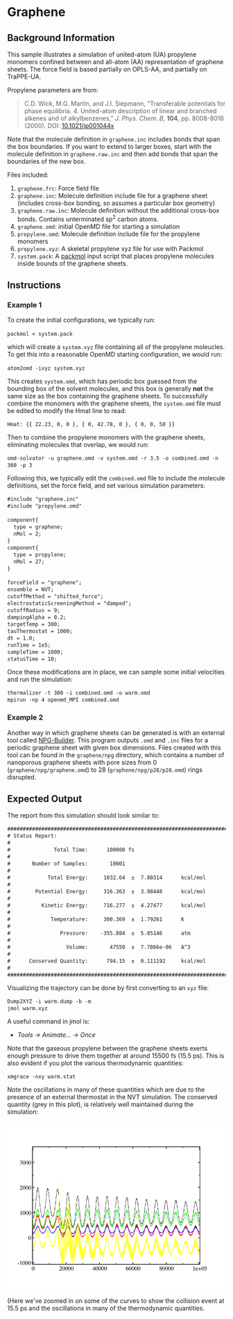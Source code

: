 # Graphene

## Background Information

This sample illustrates a simulation of united-atom (UA) propylene
monomers confined between and all-atom (AA) representation of graphene
sheets.  The force field is based partially on OPLS-AA, and partially
on TraPPE-UA.

Propylene parameters are from: 

> C.D. Wick, M.G. Martin, and J.I. Siepmann, "Transferable potentials
> for phase equilibria. 4. United-atom description of linear and
> branched alkenes and of alkylbenzenes," *J. Phys. Chem. B*, **104**,
> pp. 8008-8016 (2000). DOI:
> [10.1021/jp001044x](https://doi.org/10.1021/jp001044x)

Note that the molecule definition in `graphene.inc` includes bonds that span the
box boundaries.  If you want to extend to larger boxes, start with the molecule
definition in `graphene.raw.inc` and then add bonds that span the boundaries of
the new box.

Files included:

1. `graphene.frc`: Force field file
2. `graphene.inc`: Molecule definition include file for a graphene
   sheet (includes cross-box bonding, so assumes a particular box
   geometry)
3. `graphene.raw.inc`: Molecule definition without the additional
   cross-box bonds. Contains unterminated sp<sup>2</sup> carbon atoms.
4. `graphene.omd`: initial OpenMD file for starting a simulation
5. `propylene.omd`: Molecule definition include file for the propylene monomers
6. `propylene.xyz`: A skeletal propylene xyz file for use with Packmol
7. `system.pack`: A [packmol](http://www.ime.unicamp.br/~martinez/packmol/)
   input script that places propylene molecules inside bounds of the
   graphene sheets.

## Instructions

### Example 1

To create the initial configurations, we typically run:

`packmol < system.pack`

which will create a `system.xyz` file containing all of the propylene moleucles.
To get this into a reasonable OpenMD starting configuration, we would run:

`atom2omd -ixyz system.xyz`

This creates `system.omd`, which has periodic box guessed from the bounding box
of the solvent molecules, and this box is generally **not** the same size as the
box containing the graphene sheets.  To successfully combine the monomers with
the graphene sheets, the `system.omd` file must be edited to modify the Hmat
line to read:

```
Hmat: {{ 22.23, 0, 0 }, { 0, 42.78, 0 }, { 0, 0, 50 }}
```

Then to combine the propylene monomers with the graphene sheets, eliminating
molecules that overlap, we would run:

```
omd-solvator -u graphene.omd -v system.omd -r 3.5 -o combined.omd -n 360 -p 3
```

Following this, we typically edit the `combined.omd` file to include the
molecule definitions, set the force field, and set various simulation
parameters:

```
#include "graphene.inc"
#include "propylene.omd"

component{
  type = graphene;
  nMol = 2;
}
component{
  type = propylene;
  nMol = 27;
}

forceField = "graphene";
ensemble = NVT;
cutoffMethod = "shifted_force";
electrostaticScreeningMethod = "damped";
cutoffRadius = 9;
dampingAlpha = 0.2;
targetTemp = 300;
tauThermostat = 1000;
dt = 1.0;
runTime = 1e5;
sampleTime = 1000;
statusTime = 10;
```

Once these modifications are in place, we can sample some initial velocities and run the simulation:

```
thermalizer -t 300 -i combined.omd -o warm.omd
mpirun -np 4 openmd_MPI combined.omd
```

### Example 2

Another way in which graphene sheets can be generated is with an external tool called [NPG-Builder](https://github.com/crdrisko/nd-grad/tree/main). This program outputs `.omd` and `.inc` files for a periodic graphene sheet with given box dimensions. Files created with this tool can be found in the `graphene/npg` directory, which contains a number of nanoporous graphene sheets with pore sizes from 0 (`graphene/npg/graphene.omd`) to 28 (`graphene/npg/p28/p28.omd`) rings disrupted.

## Expected Output

The report from this simulation should look similar to:

```
###############################################################################
# Status Report:                                                              #
#              Total Time:      100000 fs                                     #
#       Number of Samples:       10001                                        #
#            Total Energy:     1032.64  ±  7.80314      kcal/mol              #
#        Potential Energy:     316.363  ±  3.98448      kcal/mol              #
#          Kinetic Energy:     716.277  ±  4.27477      kcal/mol              #
#             Temperature:     300.369  ±  1.79261      K                     #
#                Pressure:    -355.884  ±  5.85146      atm                   #
#                  Volume:       47550  ±  7.7866e-06   A^3                   #
#      Conserved Quantity:      794.15  ±  0.111192     kcal/mol              #
###############################################################################
```

Visualizing the trajectory can be done by first converting to an `xyz`
file:
```
Dump2XYZ -i warm.dump -b -m
jmol warm.xyz
```
A useful command in jmol is:
- *Tools -> Animate... -> Once*

Note that the gaseous propylene between the graphene sheets exerts
enough pressure to drive them together at around 15500 fs (15.5 ps).
This is also evident if you plot the various thermodynamic quantities:

```
xmgrace -nxy warm.stat
```

Note the oscillations in many of these quantities which are due to the
presence of an external thermostat in the NVT simulation.  The
conserved quantity (grey in this plot), is relatively well maintained
during the simulation:

<img src="../figures/graphene.png"  alt="image" width="500"
height="auto">
 
(Here we've zoomed in on some of the curves to show the collision event at 15.5 
ps and the oscillations in many of the thermodynamic
quantities.
